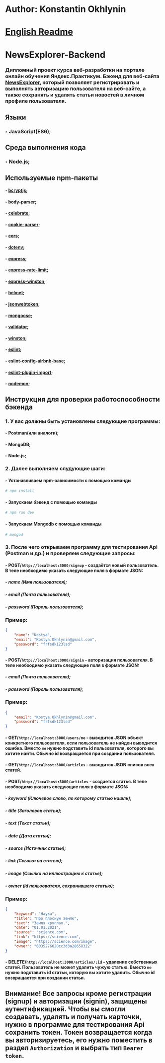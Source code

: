 # Author: Konstantin Okhlynin
# [**English Readme**](https://github.com/KonstantinOkhlynin/news-explorer--backend/blob/master/README.EN.md)
# NewsExplorer-Backend
### Дипломный проект курса веб-разработки на портале онлайн обучения Яндекс.Практикум. Бэкенд для веб-сайта [NewsExplorer](https://github.com/KonstantinOkhlynin/news-explorer--frontend), который позволяет регистрировать и выполнять авторизацию пользователя на веб-сайте, а также сохранять и удалять статьи новостей в личном профиле пользователя. 
## Языки
### ‣ JavaScript(ES6);
## Среда выполнения кода
### ‣ Node.js;
## Используемые npm-пакеты
#### ‣ [bcryptjs](https://www.npmjs.com/package/bcryptjs);
#### ‣ [body-parser](https://www.npmjs.com/package/body-parser);
#### ‣ [celebrate](https://www.npmjs.com/package/celebrate);
#### ‣ [cookie-parser](https://www.npmjs.com/package/cookie-parser);
#### ‣ [cors](https://www.npmjs.com/package/cors);
#### ‣ [dotenv](https://www.npmjs.com/package/dotenv);
#### ‣ [express](https://www.npmjs.com/package/express);
#### ‣ [express-rate-limit](https://www.npmjs.com/package/express);
#### ‣ [express-winston](https://www.npmjs.com/package/express-winston);
#### ‣ [helmet](https://www.npmjs.com/package/helmet);
#### ‣ [jsonwebtoken](https://www.npmjs.com/package/file-loader);
#### ‣ [mongoose](https://www.npmjs.com/package/mongoose);
#### ‣ [validator](https://www.npmjs.com/package/validator);
#### ‣ [winston](https://www.npmjs.com/package/winston);
#### ‣ [eslint](https://www.npmjs.com/package/eslint);
#### ‣ [eslint-config-airbnb-base](https://www.npmjs.com/package/eslint-config-airbnb-base);
#### ‣ [eslint-plugin-import](https://www.npmjs.com/package/eslint-plugin-import);
#### ‣ [nodemon](https://www.npmjs.com/package/nodemon);
## Инструкция для проверки работоспособности бэкенда
### 1. У вас должны быть установлены следующие программы:
#### ‣ Postman(или аналоги);
#### ‣ MongoDB;
#### ‣ Node.js;
### 2. Далее выполняем слудующие шаги:
#### ‣ Устанавливаем npm-зависимости с помощью команды
```bash
# npm install
``` 
#### ‣ Запускаем бэкенд с помощью команды
```bash
# npm run dev
``` 
#### ‣ Запускаем Mongodb с помощью команды
```bash
# mongod
``` 
### 3. После чего открываем программу для тестирования Api (Postman и др.) и проверяем следующие запросы:
#### ‣ POST/`http://localhost:3000/signup` - создаётся новый пользователь. В теле необходимо указать следующие поля в формате JSON: 
##### ‣ name (Имя пользователя); 
##### ‣ email (Почта пользователя);
##### ‣ password (Пароль пользователя);
### Пример:
```json
{
    "name": "Kostya",
    "email": "Kostya.Okhlynin@gmail.com",
    "password": "frfsdk123lsd" 
}
```
#### ‣ POST/`http://localhost:3000/signin` - авторизация пользователя. В теле необходимо указать следующие поля в формате JSON:
##### ‣ email (Почта пользователя);
##### ‣ password (Пароль пользователя);
### Пример:
```json
{
    "email": "Kostya.Okhlynin@gmail.com",
    "password": "frfsdk123lsd" 
}
```
#### ‣ GET/`http://localhost:3000/users/me` - выводится JSON объект конкретного пользователя, если пользователь не найден выводится ошибка. Вместо `me` нужно подставить id пользователя, которого вы хотите найти. Обычно id возвращается при создании пользователя. 
#### ‣ GET/`http://localhost:3000/articles` - выводится JSON список всех статей.
#### ‣ POST/`http://localhost:3000/articles` - создается статья. В теле необходимо указать следующие поля в формате JSON: 
##### ‣ keyword (Ключевое слово, по которому статью нашли); 
##### ‣ title (Заголовок статьи);
##### ‣ text (Текст статьи);
##### ‣ date (Дата статьи);
##### ‣ source (Источник статьи);
##### ‣ link (Ссылка на статью);
##### ‣ image (Ссылка на иллюстрацию к статье);
##### ‣ owner (id пользователя, сохранившего статью);
### Пример:
```json
{
    "keyword": "Наука",
    "title": "Про плоскую землю",
    "text": "Земля круглая.",
    "date": "01.01.2021",
    "source": "science.com",
    "link": "https://science.com",
    "image": "https://science.com/image",
    "owner": "6035276828cc3d3a28658322"
}
```
#### ‣ DELETE/`http://localhost:3000/articles/:id` - удаление собственных статей. Пользователь не может удалить чужую статью. Вместо `me` нужно подставить id статьи, которую вы хотите удалить. Обычно id возвращается при создании статьи.
## Внимание! Все запросы кроме регистрации (signup) и авторизации (signin), защищены аутентификацией. Чтобы вы смогли создавать, удалять и получать карточки, нужно в программе для тестирования Api сохранить токен. Токен возвращается когда вы авторизируетесь, его нужно поместить в раздел `Authorization` и выбрать тип `Bearer token`.
